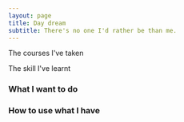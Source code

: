 ```yaml
---
layout: page
title: Day dream
subtitle: There's no one I'd rather be than me.
---
```



The courses I've taken

The skill I've learnt

### What I want to do

### How to use what I have







